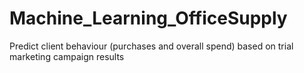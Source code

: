 # Machine_Learning_OfficeSupply
Predict client behaviour (purchases and overall spend) based on trial marketing campaign results
